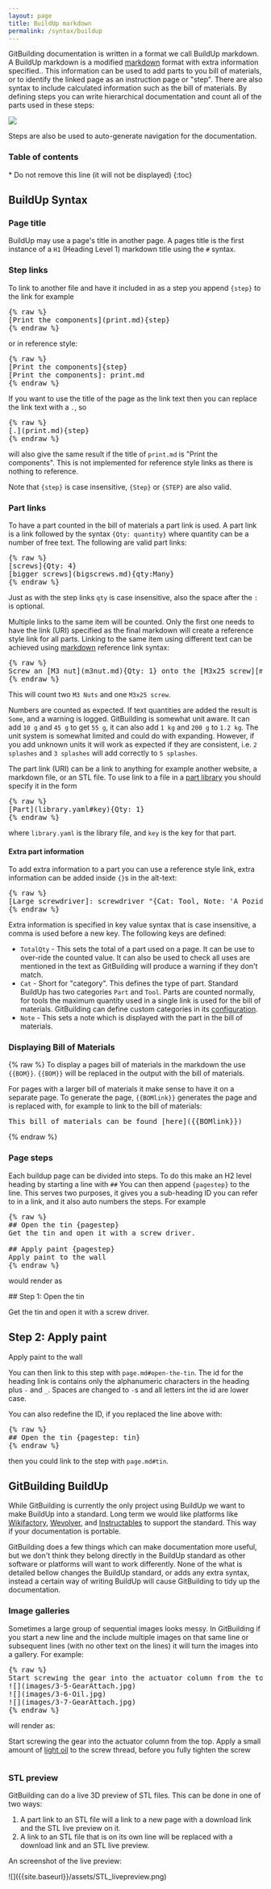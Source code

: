```yaml
---
layout: page
title: BuildUp markdown
permalink: /syntax/buildup
---
```


GitBuilding documentation is written in a format we call BuildUp markdown. A BuildUp markdown is a modified [markdown] format with extra information specified.. This information can be used to add parts to you bill of materials, or to identify the linked page as an instruction page or "step". There are also syntax to include calculated information such as the bill of materials. By defining steps you can write hierarchical documentation and count all of the parts used in these steps:

[markdown]: https://github.com/adam-p/markdown-here/wiki/Markdown-Cheatsheet

![]({{site.baseurl}}/assets/Steps.png)

Steps are also be used to auto-generate navigation for the documentation.

<h3>Table of contents</h3>
* Do not remove this line (it will not be displayed)
{:toc}

## BuildUp Syntax

### Page title

BuildUp may use a page's title in another page. A pages title is the first instance of a `H1` (Heading Level 1) markdown title using the `#` syntax.

### Step links

To link to another file and have it included in as a step you append `{step}` to the link for example
<pre class="example-block">
{% raw %}
[Print the components](print.md){step}
{% endraw %}
</pre>

or in reference style:

<pre class="example-block">
{% raw %}
[Print the components]{step}
[Print the components]: print.md
{% endraw %}
</pre>
    

If you want to use the title of the page as the link text then you can replace the link text with a `.`, so
<pre class="example-block">
{% raw %}
[.](print.md){step}
{% endraw %}
</pre>

will also give the same result if the title of `print.md` is "Print the components". This is not implemented for reference style links as there is nothing to reference.

Note that `{step}` is case insensitive, `{Step}` or `{STEP}` are also valid.

### Part links

To have a part counted in the bill of materials a part link is used. A part link is a link followed by the syntax `{Qty: quantity}` where quantity can be a number of free text. The following are valid part links:

<pre class="example-block">
{% raw %}
[screws]{Qty: 4}
[bigger screws](bigscrews.md){qty:Many}
{% endraw %}
</pre>

Just as with the step links `qty` is case insensitive, also the space after the `:` is optional.

Multiple links to the same item will be counted. Only the first one needs to have the link (URI) specified as the final markdown will create a reference style link for all parts. Linking to the same item using different text can be achieved using [markdown] reference link syntax:
<pre class="example-block">
{% raw %}
Screw an [M3 nut](m3nut.md){Qty: 1} onto the [M3x25 screw][m3x25screw.md]{Qty: 1}. Then add[a second nut][M3 nut]{Qty: 1} to lock it in place.
{% endraw %}
</pre>

This will count two `M3 Nuts` and one `M3x25 screw`.

Numbers are counted as expected. If text quantities are added the result is `Some`, and a warning is logged. GitBuilding is somewhat unit aware. It can add `10 g` and `45 g` to get `55 g`,  it can also add `1 kg` and `200 g` to `1.2 kg`. The unit system is somewhat limited and could do with expanding. However, if you add unknown units it will work as expected if they are consistent, i.e. `2 splashes` and `3 splashes` will add correctly to `5 splashes`.

The part link (URI) can be a link to anything for example another website, a markdown file, or an STL file. To use link to a file in a [part library]({{site.baseurl}}/syntax/builduplibrary/) you should specify it in the form

<pre class="example-block">
{% raw %}
[Part](library.yaml#key){Qty: 1}
{% endraw %}
</pre>
    
where `library.yaml` is the library file, and `key` is the key for that part.

#### Extra part information

To add extra information to a part you can use a reference style link, extra information can be added inside `{}`s in the alt-text:

<pre class="example-block">
{% raw %}
[Large screwdriver]: screwdriver "{Cat: Tool, Note: 'A Pozidriv works best, but you could try a Philips.'}"
{% endraw %}
</pre>

Extra information is specified in key value syntax that is case insensitive, a comma is used before a new key. The following keys are defined:

* `TotalQty` - This sets the total of a part used on a page. It can be use to over-ride the counted value. It can also be used to check all uses are mentioned in the text as GitBuilding will produce a warning if they don't match.
* `Cat` - Short for "category". This defines the type of part. Standard BuildUp has two categories `Part` and `Tool`. Parts are counted normally, for tools the maximum quantity used in a single link is used for the bill of materials. GitBuilding can define custom categories in its [configuration]({{site.baseurl}}/syntax/buildconfsyntax).
* `Note` - This sets a note which is displayed with the part in the bill of materials.

### Displaying Bill of Materials
{% raw %}
To display a pages bill of materials in the markdown the use `{{BOM}}`. `{{BOM}}` will be replaced in the output with the bill of materials.

For pages with a larger bill of materials it make sense to have it on a separate page. To generate the page, `{{BOMlink}}` generates the page and is replaced with, for example to link to the bill of materials:

<pre class="example-block">
This bill of materials can be found [here]({{BOMlink}})
</pre>
{% endraw %}

### Page steps

Each buildup page can be divided into steps. To do this make an H2 level heading by starting a line with `##` You can then append `{pagestep}` to the line. This serves two purposes, it gives you a sub-heading ID you can refer to in a link, and it also auto numbers the steps. For example

<pre class="example-block">
{% raw %}
## Open the tin {pagestep}
Get the tin and open it with a screw driver.

## Apply paint {pagestep}
Apply paint to the wall
{% endraw %}
</pre>
would render as

<div class="example" markdown="1">
## Step 1: Open the tin

Get the tin and open it with a screw driver.

## Step 2: Apply paint

Apply paint to the wall

</div>

You can then link to this step with `page.md#open-the-tin`. The id for the heading link is contains only the alphanumeric characters in the heading plus `-` and `_`. Spaces are changed to `-`s and all letters int the id are lower case.

You can also redefine the ID, if you replaced the line above with:

<pre class="example-block">
{% raw %}
## Open the tin {pagestep: tin}
{% endraw %}
</pre>

then you could link to the step with `page.md#tin`.

## GitBuilding BuildUp

While GitBuilding is currently the only project using BuildUp we want to make BuildUp into a standard. Long term we would like platforms like [Wikifactory](https://wikifactory.com), [Wevolver](https://www.wevolver.com), and [Instructables](https://www.instructables.com) to support the standard. This way if your documentation is portable.

GitBuilding does a few things which can make documentation more useful, but we don't think they belong directly in the BuildUp standard as other software or platforms will want to work differently. None of the what is detailed bellow changes the BuildUp standard, or adds any extra syntax, instead a certain way of writing BuildUp will cause GitBuilding to tidy up the documentation.

### Image galleries

Sometimes a large group of sequential images looks messy. In GitBuilding if you start a new line and the include multiple images on that same line or subsequent lines (with no other text on the lines) it will turn the images into a gallery. For example:

<pre class="example-block">
{% raw %}
Start screwing the gear into the actuator column from the top. Apply a small amount of [light oil]{Qty: "A few drops of"} to the screw thread, before you fully tighten the screw  
![](images/3-5-GearAttach.jpg)
![](images/3-6-Oil.jpg)
![](images/3-7-GearAttach.jpg)
{% endraw %}
</pre>

will render as:

<div class="example">
<p>Start screwing the gear into the actuator column from the top. Apply a small amount of <a href="#">light oil</a> to the screw thread, before you fully tighten the screw  </p>
<div class="gallery-thumb"><img onmouseover="getElementById('gallery-show3').src=this.src" src="{{site.baseurl}}/images/3-5-GearAttach.jpg" alt="" /><img onmouseover="getElementById('gallery-show3').src=this.src" src="{{site.baseurl}}/images/3-6-Oil.jpg" alt="" /><img onmouseover="getElementById('gallery-show3').src=this.src" src="{{site.baseurl}}/images/3-7-GearAttach.jpg" alt="" /></div>
<div class="gallery-show"><img id="gallery-show3" src="{{site.baseurl}}/images/3-5-GearAttach.jpg" alt=""/></div>
</div>

### STL preview

GitBuilding can do a live 3D preview of STL files. This can be done in one of two ways:

1. A part link to an STL file will a link to a new page with a download link and the STL live preview on it.
1. A link to an STL file that is on its own line will be replaced with a download link and an STL live preview.

An screenshot of the live preview:

<div class="example" markdown="1">
![]({{site.baseurl}}/assets/STL_livepreview.png)
</div>
